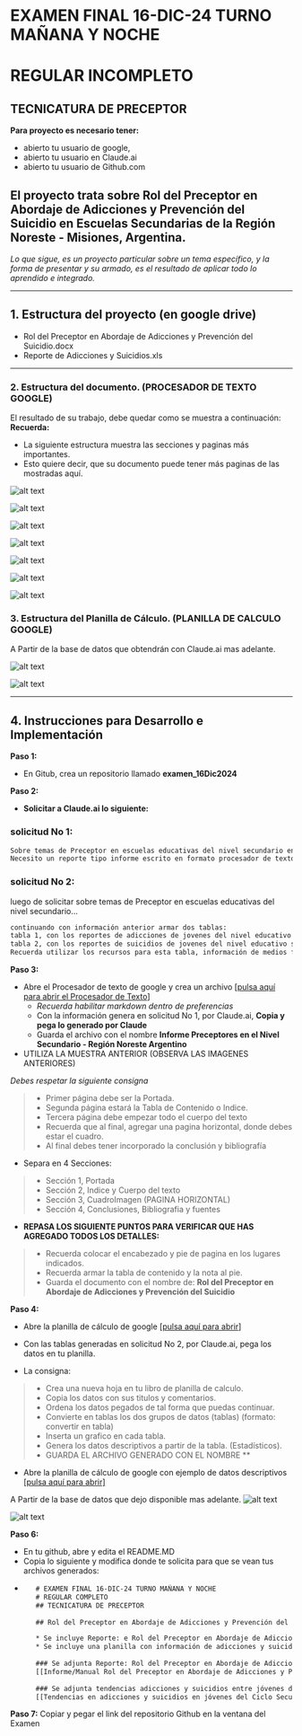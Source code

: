 # EXAMEN FINAL 16-DIC-24 TURNO MAÑANA Y NOCHE
# REGULAR INCOMPLETO
## TECNICATURA DE PRECEPTOR
 
**Para proyecto es necesario tener:**
* abierto tu usuario de google,
* abierto tu usuario en Claude.ai
* abierto tu usuario de Github.com

## El proyecto trata sobre Rol del Preceptor en Abordaje de Adicciones y Prevención del Suicidio en Escuelas Secundarias de la Región Noreste - Misiones, Argentina. 
_Lo que sigue, es un proyecto particular sobre un tema específico, y la forma de presentar y su armado, es el resultado de aplicar todo lo aprendido e integrado._

---

## 1. Estructura del proyecto (en google drive)
- Rol del Preceptor en Abordaje de Adicciones y Prevención del Suicidio.docx
- Reporte de Adicciones y Suicidios.xls

---

### 2. Estructura del documento. (PROCESADOR DE TEXTO GOOGLE)
El resultado de su trabajo, debe quedar como se muestra a continuación:
**Recuerda:**
* La siguiente estructura muestra las secciones y paginas más importantes. 
* Esto quiere decir, que su documento puede tener más paginas de las mostradas aquí.

![alt text](https://github.com/hcgtech/16.12_EX_FNL_INF_INT_COMPLETOS/blob/main/images/portada.png "PORTADA")

![alt text](https://github.com/hcgtech/16.12_EX_FNL_INF_INT_COMPLETOS/blob/main/images/indice.png "INDICE") 

![alt text](https://github.com/hcgtech/16.12_EX_FNL_INF_INT_COMPLETOS/blob/main/images/cuerpo.png "CUERPO DEL DOCUMENTO") 

![alt text](https://github.com/hcgtech/16.12_EX_FNL_INF_INT_COMPLETOS/blob/main/images/cuerpo1.png "CUERPO DEL DOCUMENTO") 

![alt text](https://github.com/hcgtech/16.12_EX_FNL_INF_INT_COMPLETOS/blob/main/images/horizontal.png "HORIZONTAL CON TABLA")

![alt text](https://github.com/hcgtech/16.12_EX_FNL_INF_INT_COMPLETOS/blob/main/images/concluso.png "CONCLUSIONES")

![alt text](https://github.com/hcgtech/16.12_EX_FNL_INF_INT_COMPLETOS/blob/main/images/biblio.png "BIBLIOGRAFIA")


### 3. Estructura del Planilla de Cálculo. (PLANILLA DE CALCULO GOOGLE)
A Partir de la base de datos que obtendrán con Claude.ai mas adelante.

![alt text](https://github.com/hcgtech/16.12_EX_FNL_INF_INT_COMPLETOS/blob/main/images/tabla1.png "TABLA Y GRAFICA")

![alt text](https://github.com/hcgtech/16.12_EX_FNL_INF_INT_COMPLETOS/blob/main/images/tabla2.png "TABLA Y GRAFICA")

---

## 4. Instrucciones para Desarrollo e Implementación
**Paso 1:**
* En Gitub, crea un repositorio llamado **examen_16Dic2024**

**Paso 2:**
* **Solicitar a Claude.ai lo siguiente:**
### solicitud No 1:
```txt
Sobre temas de Preceptor en escuelas educativas del nivel secundario en argentina, región Noreste donde incluye provincia Misiones.
Necesito un reporte tipo informe escrito en formato procesador de texto sobre  cuales son los requisitos formales y cuales son sus funciones en base a resoluciones, decretos y leyes del ministerios de educación y provinciales de la República Argentina. Además, indica como influye la tecnología en la formación de los nuevos preceptores y como influye en su actuación profesional. El tiempo utilizado para la investigación y busqueda, debe estar en los últimos 5 años. El reporte no debe superar las 10 paginas, incluye tabla de valores actuales de cantidad de preceptores registrados en la zona Noreste de la Argentina. Utiliza para la elaboración del reporte: investigaciones, noticias relevantes de medios formales de comunicación, reportes policiales, ministerio de educacion de la nación. Se espera que el reporte brinde una guía para los preceptores que se están formando en esta región y sobre todo como influye la tecnología en su formación. Incluye Portada y bibliografía utilizada al final del reporte.
```
### solicitud No 2:
luego de solicitar sobre temas de Preceptor en escuelas educativas del nivel secundario...

```txt
continuando con información anterior armar dos tablas:
tabla 1, con los reportes de adicciones de jovenes del nivel educativo secundario de la republica argentina de los ultimos cinco años, separados por provincia, donde las provincias estarán en filas y en columnas los años.
tabla 2, con los reportes de suicidios de jovenes del nivel educativo secundario de la republica argentina de los ultimos cinco años, separados por provincia, donde las provincias estarán en filas y en columnas los años.
Recuerda utilizar los recursos para esta tabla, información de medios formales de la republica argentina.
```

**Paso 3:**
* Abre el Procesador de texto de google y crea un archivo [[pulsa aquí para abrir el Procesador de Texto](https://docs.google.com/document/u/0/)]
  * _Recuerda habilitar markdown dentro de preferencias_ 
  * Con la información genera en solicitud No 1, por Claude.ai, **Copia y pega lo generado por Claude** 
  * Guarda el archivo con el nombre **Informe Preceptores en el Nivel Secundario - Región Noreste Argentino**
* UTILIZA LA MUESTRA ANTERIOR (OBSERVA LAS IMAGENES ANTERIORES)

_Debes respetar la siguiente consigna_
> * Primer página debe ser la Portada.
> * Segunda página estará la Tabla de Contenido o Indice.
> * Tercera página debe empezar todo el cuerpo del texto
> * Recuerda que al final, agregar una pagina horizontal, donde debes estar el cuadro.
> * Al final debes tener incorporado la conclusión y bibliografía

* Separa en 4 Secciones:
> * Sección 1, Portada
> * Sección 2, Indice y Cuerpo del texto
> * Sección 3, CuadroImagen (PAGINA HORIZONTAL)
> * Sección 4, Conclusiones, Bibliografia y fuentes

* **REPASA LOS SIGUIENTE PUNTOS PARA VERIFICAR QUE HAS AGREGADO TODOS LOS DETALLES:**
> * Recuerda colocar el encabezado y pie de pagina en los lugares indicados.
> * Recuerda armar la tabla de contenido y la nota al pie.
> * Guarda el documento con el nombre de: **Rol del Preceptor en Abordaje de Adicciones y Prevención del Suicidio**

**Paso 4:**
* Abre la planilla de cálculo de google [[pulsa aquí para abrir](https://docs.google.com/spreadsheets/u/0/)]
* Con las tablas generadas en solicitud No 2, por Claude.ai, pega los datos en tu planilla.
  
* La consigna:
 > * Crea una nueva hoja en tu libro de planilla de calculo.
 > * Copia los datos con sus titulos y comentarios.
 > * Ordena los datos pegados de tal forma que puedas continuar.
 > * Convierte en tablas los dos grupos de datos (tablas) (formato: convertir en tabla)
 > * Inserta un grafico en cada tabla.
 > * Genera los datos descriptivos a partir de la tabla. (Estadísticos).
 > * GUARDA EL ARCHIVO GENERADO CON EL NOMBRE **
* Abre la planilla de cálculo de google con ejemplo de datos descriptivos [[pulsa aquí para abrir]]( https://docs.google.com/spreadsheets/d/11q1MyXDT0rHvdsMJ5PwSZOoOaC2glqw5rAhsbwNJMdU/edit?usp=sharing)
   
A Partir de la base de datos que dejo disponible mas adelante.
![alt text](https://github.com/hcgtech/16.12_EX_FNL_INF_INT_COMPLETOS/blob/main/images/tabla1.png "TABLA Y GRAFICA")

![alt text](https://github.com/hcgtech/16.12_EX_FNL_INF_INT_COMPLETOS/blob/main/images/tabla2.png "TABLA Y GRAFICA")


**Paso 6:**
* En tu github, abre y edita el README.MD
* Copia lo siguiente y modifica donde te solicita para que se vean tus archivos generados:
*  ```txt
      # EXAMEN FINAL 16-DIC-24 TURNO MAÑANA Y NOCHE
      # REGULAR COMPLETO
      ## TECNICATURA DE PRECEPTOR
      
      ## Rol del Preceptor en Abordaje de Adicciones y Prevención del Suicidio en Escuelas Secundarias de la Región Noreste - Misiones, Argentina.

      * Se incluye Reporte: e Rol del Preceptor en Abordaje de Adicciones y Prevención del Suicidio en Escuelas Secundarias de la Región Noreste - Misiones, Argentina.
      * Se incluye una planilla con información de adicciones y suicidios entre jovenes del ciclo secundario en Argentina.
      
      ### Se adjunta Reporte: Rol del Preceptor en Abordaje de Adicciones y Prevención del Suicidio.
      [[Informe/Manual Rol del Preceptor en Abordaje de Adicciones y Prevención del Suicidio](MODIFICA - AQUI VA LA DIRECCION COMPARTIDA DEL ARCHIVO)]
      
      ### Se adjunta tendencias adicciones y suicidios entre jóvenes del ciclo secundario en Argentina.
      [[Tendencias en adicciones y suicidios en jóvenes del Ciclo Secundario-Argentina](MODIFICA - AQUI VA LA DIRECCION COMPARTIDA DEL ARCHIVO)]

      ```

 **Paso 7:** Copiar y pegar el link del repositorio Github en la ventana del Examen
